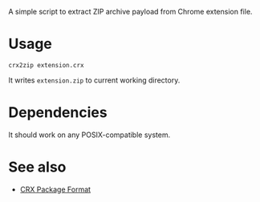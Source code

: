 A simple script to extract ZIP archive payload from Chrome extension file.

Usage
=====

    crx2zip extension.crx

It writes `extension.zip` to current working directory.

Dependencies
============

It should work on any POSIX-compatible system.

See also
========

- [CRX Package Format][crx]

[crx]: https://web.archive.org/web/20180114090616/https://developer.chrome.com/extensions/crx
